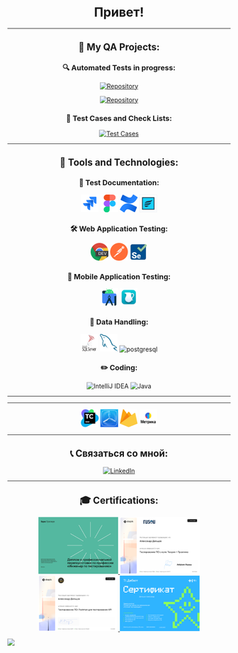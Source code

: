 <h1 align="center">Привет!</h1>

---

<h2 align="center">🧪 My QA Projects:</h2>

<h3 align="center">🔍 Automated Tests in progress:</h3>
<p align="center">
  <a href="https://github.com/aldeltsov/yandexPracticeQaJava_2024_2025/tree/main/Sprint_3-java-unit-test" target="_blank">
    <img src="https://img.shields.io/badge/Repository-JUnit Java-orange?logo=github&style=for-the-badge" alt="Repository">
  </a>
</p>

<p align="center">
  <a href="https://github.com/aldeltsov/yandexPracticeQaJava_2024_2025/tree/main/Sprint_4" target="_blank">
    <img src="https://img.shields.io/badge/Repository-Selenium Java-green?logo=github&style=for-the-badge" alt="Repository">
  </a>
</p>

<h3 align="center">📝 Test Cases and Check Lists:</h3>
<p align="center">
  <a href="https://github.com/aldeltsov/yandex_practice_qa_2021_2022/tree/main/Sprint_2"target="_blank">
    <img src="https://img.shields.io/badge/Test_Cases_+_Check Lists-grey?logo=bookstack&style=for-the-badge" alt="Test Cases">
  </a>
</p>

---

<h2 align="center">🚀 Tools and Technologies:</h2>

<h3 align="center">📁 Test Documentation:</h3>
<p align="center">
  <img src="./icons/Jira.svg" alt="Jira" width="40" height="40">
  <img src="./icons/Figma.svg" alt="Figma" width="40" height="40">
  <img src="./icons/confluence.svg" alt="confluence" width="40" height="40">
  <img src="./icons/Zephyr-for-JIRA.png" alt="Zephyr-for-JIRA" width="40" height="40">
</p>

<h3 align="center">🛠 Web Application Testing:</h3>
<p align="center">
  <img src="./icons/ChromeDev.png" alt="ChromeDev" width="40" height="40">
  <img src="./icons/Postman.png" alt="Postman" width="40" height="40">
  <img src="./icons/Selenium.svg" alt="Selenium.svg" width="40" height="40">
</p>

<h3 align="center">📱 Mobile Application Testing:</h3>
<p align="center">
  <img src="./icons/androidsdk.svg" alt="androidsdk" width="40" height="40">
  <img src="./icons/charles.webp" alt="charles" width="40" height="40">
</p>

<h3 align="center">💾 Data Handling:</h3>
<p align="center">
  <img src="./icons/microsoft-sql-server.svg" alt="microsoft-sql-server" width="40" height="40">
  <img src="./icons/mysql.svg" alt="mysql" width="40" height="40">
  <img src="https://www.postgresql.org/media/img/about/press/elephant.png" alt="postgresql" width="40" height="40">
</p>

<h3 align="center">✏️ Coding:</h3>
<p align="center">
  <img src="https://upload.vectorlogo.zone/logos/jetbrains_idea/images/d4398a36-c378-4511-a508-106ded6cd69a.svg" alt="IntelliJ IDEA" width="40" height="40">
  <img src="https://cdn.jsdelivr.net/gh/devicons/devicon/icons/java/java-original.svg" alt="Java" width="40" height="40">
</p>

---
---
<p align="center">
  <img src="./icons/TeamCity.png" alt="TeamCity" width="40" height="40">
  <img src="./icons/TestFlight.png" alt="TestFlight" width="40" height="40">
  <img src="./icons/firebase.svg" alt="firebase" width="40" height="40">
  <img src="./icons/YaMetric.png" alt="YaMetric" width="40" height="40">
</p>

---

<h2 align="center">📞 Связаться со мной:</h1>
<p align="center">
  <a href="https://www.linkedin.com/in/aleksandr-deltsov/" target="_blank">
    <img src="https://img.shields.io/badge/LinkedIn-blue?logo=linkedin&style=for-the-badge" alt="LinkedIn">
  </a>
</p>

---

<h2 align="center">🎓 Certifications:</h2>
<p align="center">
  <a href="https://disk.yandex.ru/i/qkYOd1XGaSEP9g" target="_blank">
    <img src="./Certificates/yandex_manual_qa_ru.png" alt="yandex_manual_qa_ru" width="180">
  </a>
  <a href="https://disk.yandex.ru/i/KehFUZ3YHjWO_g" target="_blank">
    <img src="./Certificates/stepik_manual_qa_ru.png" alt="stepik_manual_qa_ru" width="180">
  </a>
  <a href="https://disk.yandex.ru/i/nzjldUbjg2yNzQ" target="_blank">
    <img src="./Certificates/stepik_postman_api_ru.png" alt="stepik_postman_api_ru" width="180">
  </a>
    <a href="https://disk.yandex.ru/i/3vrfg_qbBATPCA" target="_blank">
    <img src="./Certificates/open_school_T1.png" alt="open_school_t1" width="180">
  </a>
</p>

<div align="left">
  <img src="https://visitor-badge.laobi.icu/badge?page_id=aldeltsov.aldeltsov&"  />
</div>

